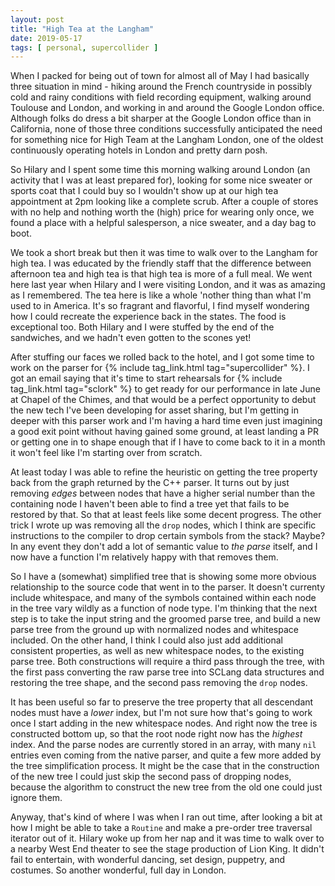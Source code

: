 ```yaml
---
layout: post
title: "High Tea at the Langham"
date: 2019-05-17
tags: [ personal, supercollider ]
---
```


When I packed for being out of town for almost all of May I had basically three situation in mind - hiking around the
French countryside in possibly cold and rainy conditions with field recording equipment, walking around Toulouse and
London, and working in and around the Google London office. Although folks do dress a bit sharper at the Google London
office than in California, none of those three conditions successfully anticipated the need for something nice for High
Team at the Langham London, one of the oldest continuously operating hotels in London and pretty darn posh.

So Hilary and I spent some time this morning walking around London (an activity that I was at least prepared for),
looking for some nice sweater or sports coat that I could buy so I wouldn't show up at our high tea appointment at 2pm
looking like a complete scrub. After a couple of stores with no help and nothing worth the (high) price for wearing only
once, we found a place with a helpful salesperson, a nice sweater, and a day bag to boot.

We took a short break but then it was time to walk over to the Langham for high tea. I was educated by the friendly
staff that the difference between afternoon tea and high tea is that high tea is more of a full meal. We went here last
year when Hilary and I were visiting London, and it was as amazing as I remembered. The tea here is like a whole 'nother
thing than what I'm used to in America. It's so fragrant and flavorful, I find myself wondering how I could recreate the
experience back in the states. The food is exceptional too. Both Hilary and I were stuffed by the end of the
sandwiches, and we hadn't even gotten to the scones yet!

After stuffing our faces we rolled back to the hotel, and I got some time to work on the parser for
{% include tag_link.html tag="supercollider" %}. I got an email saying that it's time to start rehearsals for
{% include tag_link.html tag="sclork" %} to get ready for our performance in late June at Chapel of the Chimes, and that
would be a perfect opportunity to debut the new tech I've been developing for asset sharing, but I'm getting in deeper
with this parser work and I'm having a hard time even just imagining a good exit point without having gained some
ground, at least landing a PR or getting one in to shape enough that if I have to come back to it in a month it won't
feel like I'm starting over from scratch.

At least today I was able to refine the heuristic on getting the tree property back from the graph returned by the C++
parser. It turns out by just removing *edges* between nodes that have a higher serial number than the containing node I
haven't been able to find a tree yet that fails to be restored by that. So that at least feels like some decent
progress. The other trick I wrote up was removing all the ```drop``` nodes, which I think are specific instructions to
the compiler to drop certain symbols from the stack? Maybe? In any event they don't add a lot of semantic value to *the
parse* itself, and I now have a function I'm relatively happy with that removes them.

So I have a (somewhat) simplified tree that is showing some more obvious relationship to the source code that went in to
the parser. It doesn't currenty include whitespace, and many of the symbols contained within each node in the tree vary
wildly as a function of node type. I'm thinking that the next step is to take the input string and the groomed parse
tree, and build a new parse tree from the ground up with normalized nodes and whitespace included. On the other hand,
I think I could also just add additional consistent properties, as well as new whitespace nodes, to the existing
parse tree. Both constructions will require a third pass through the tree, with the first pass converting the raw parse
tree into SCLang data structures and restoring the tree shape, and the second pass removing the ```drop``` nodes.

It has been useful so far to preserve the tree property that all descendant nodes must have a *lower* index, but I'm
not sure how that's going to work once I start adding in the new whitespace nodes. And right now the tree is constructed
bottom up, so that the root node right now has the *highest* index. And the parse nodes are currently stored in an
array, with many ```nil``` entries even coming from the native parser, and quite a few more added by the tree
simplification process. It might be the case that in the construction of the new tree I could just skip the second pass
of dropping nodes, because the algorithm to construct the new tree from the old one could just ignore them.

Anyway, that's kind of where I was when I ran out time, after looking a bit at how I might be able to take a
```Routine``` and make a pre-order tree traversal iterator out of it. Hilary woke up from her nap and it was time to
walk over to a nearby West End theater to see the stage production of Lion King. It didn't fail to entertain, with
wonderful dancing, set design, puppetry, and costumes. So another wonderful, full day in London.

